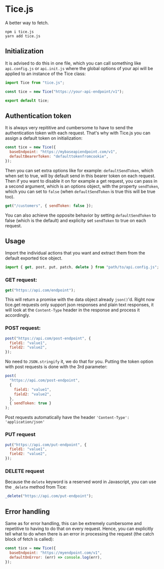 # Tice.js

A better way to fetch.

```
npm i tice.js
yarn add tice.js
```

## Initialization

It is advised to do this in one file, which you can call something like `api.config.js` or `api.init.js` where the global options of your api will be applied to an instance of the Tice class:

```javascript
import Tice from "tice.js";

const tice = new Tice("https://your-api-endpoint/v1");

export default tice;
```

## Authentication token

It is always very repititive and cumbersome to have to send the authentication token with each request. That's why with Tice.js you can assign a default token on initialization:

```javascript
const tice = new Tice({
  baseEndpoint: "https://mybaseapiendpoint.com/v1",
  defaultBearerToken: "defaulttokenfromcookie",
});
```

Then you can set extra options like for example: `defaultSendToken`, which when set to true, will by default send in this bearer token on each request. Then if you want to disable it on for example a get request, you can pass in a second argument, which is an options object, with the property `sendToken`, which you can set to `false` (when `defaultSendToken` is true this will be true too).

```javascript
get("/customers", { sendToken: false });
```

You can also achieve the opposite behavior by setting `defaultSendToken` to false (which is the default) and explicity set `sendToken` to true on each request.

## Usage

Import the individual actions that you want and extract them from the default exported tice object.

```javascript
import { get, post, put, patch, delete } from "path/to/api.config.js";
```

### GET request:

```javascript
get("https://api.com/endpoint");
```

This will return a promise with the data object already `json()`'d.
Right now tice.get requests only support json responses and plain text responses, it will look at the `Content-Type` header in the response and process it accordingly.

### POST request:

```javascript
post("https://api.com/post-endpoint", {
  field1: "value1",
  field2: "value2",
});
```

No need to `JSON.stringify` it, we do that for you.
Putting the token option with post requests is done with the 3rd parameter:

```javascript
post(
  "https://api.com/post-endpoint",
  {
    field1: "value1",
    field2: "value2",
  },
  { sendToken: true }
);
```

Post requests automatically have the header `'Content-Type': 'application/json'`

### PUT request

```javascript
put("https://api.com/put-endpoint", {
  field1: "value1",
  field2: "value2",
});
```

### DELETE request

Because the `delete` keyword is a reserved word in Javascript, you can use the `_delete` method from Tice:

```javascript
_delete("https://api.com/put-endpoint");
```

## Error handling

Same as for error handling, this can be extremely cumbersome and repetitive to having to do that on every request. Hence, you can explicitly tell what to do when there is an error in processing the request (the catch block of fetch is called):

```javascript
const tice = new Tice({
  baseEndpoint: "https://myendpoint.com/v1",
  defaultOnError: (err) => console.log(err),
});
```
